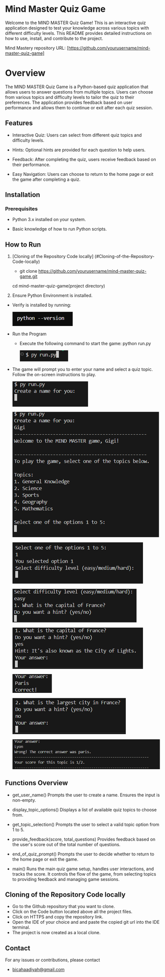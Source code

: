 # Mind Master Quiz Game

Welcome to the MIND MASTER Quiz Game! This is an interactive quiz application designed to test your knowledge across various topics with different difficulty levels. This README provides detailed instructions on how to use, install, and contribute to the project.

[Live project hosted on Heroku]:()

 Mind Mastery repository URL: [https://github.com/yourusername/mind-master-quiz-game]

# Overview
The MIND MASTER Quiz Game is a Python-based quiz application that allows users to answer questions from multiple topics. Users can choose from various topics and difficulty levels to tailor the quiz to their preferences. The application provides feedback based on user performance and allows them to continue or exit after each quiz session.

## Features

* Interactive Quiz: Users can select from different quiz topics and difficulty levels.

* Hints: Optional hints are provided for each question to help users.

* Feedback: After completing the quiz, users receive feedback based on their performance.

* Easy Navigation: Users can choose to return to the home page or exit the game after completing a quiz.

## Installation
### Prerequisites

* Python 3.x installed on your system.

* Basic knowledge of how to run Python scripts.

## How to Run

1. [Cloning of the Repository Code locally] (#Cloning-of-the-Repository-Code-locally)
   * git clone https://github.com/yourusername/mind-master-quiz-game.git
   
   cd mind-master-quiz-game(project directory)

2. Ensure Python Environment is installed.
* Verify is installed by running:
  
    ![alt text](image-9.png)


* Run the Program

    * Execute the following command to start the game: python run.py
  
        ![alt text](image.png)

* The game will prompt you to enter your name and select a quiz topic. Follow the on-screen instructions to play.
        
    ![alt text](image-1.png)

    ![alt text](image-2.png)

    ![alt text](image-3.png)

    ![alt text](image-4.png)

    ![alt text](image-5.png)

    ![alt text](image-6.png)

    ![alt text](image-7.png)

    ![alt text](image-8.png)
    
## Functions Overview

* get_user_name()
Prompts the user to create a name. Ensures the input is non-empty.

* display_topic_options()
Displays a list of available quiz topics to choose from.

* get_topic_selection()
Prompts the user to select a valid topic option from 1 to 5.

* provide_feedback(score, total_questions)
Provides feedback based on the user's score out of the total number of questions.

* end_of_quiz_prompt()
Prompts the user to decide whether to return to the home page or exit the game.

* main()
Runs the main quiz game setup, handles user interactions, and tracks the score. It controls the flow of the game, from selecting topics to providing feedback and managing game sessions.


## Cloning of the Repository Code locally

* Go to the Github repository that you want to clone.
* Click on the Code button located above all the project files.
* Click on HTTPS and copy the repository link.
* Open the IDE of your choice and and paste the copied git url into the IDE terminal.
* The project is now created as a local clone.

## Contact

For any issues or contributions, please contact 
- bicahaadiyah@gmail.com